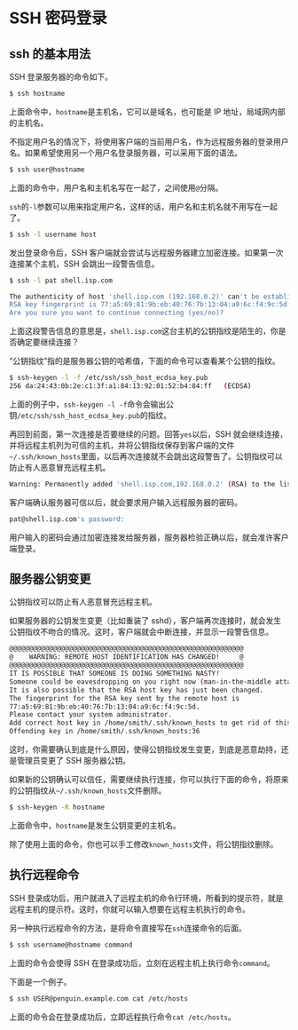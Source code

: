 # SSH 密码登录

## ssh 的基本用法

SSH 登录服务器的命令如下。

```bash
$ ssh hostname
```

上面命令中，`hostname`是主机名，它可以是域名，也可能是 IP 地址，局域网内部的主机名。

不指定用户名的情况下，将使用客户端的当前用户名，作为远程服务器的登录用户名。如果希望使用另一个用户名登录服务器，可以采用下面的语法。

```bash
$ ssh user@hostname
```

上面的命令中，用户名和主机名写在一起了，之间使用`@`分隔。

`ssh`的`-l`参数可以用来指定用户名，这样的话，用户名和主机名就不用写在一起了。

```bash
$ ssh -l username host
```

发出登录命令后，SSH 客户端就会尝试与远程服务器建立加密连接。如果第一次连接某个主机，SSH 会跳出一段警告信息。

```bash
$ ssh -l pat shell.isp.com

The authenticity of host 'shell.isp.com (192.168.0.2)' can't be established.
RSA key fingerprint is 77:a5:69:81:9b:eb:40:76:7b:13:04:a9:6c:f4:9c:5d.
Are you sure you want to continue connecting (yes/no)?
```

上面这段警告信息的意思是，`shell.isp.com`这台主机的公钥指纹是陌生的，你是否确定要继续连接？

“公钥指纹”指的是服务器公钥的哈希值，下面的命令可以查看某个公钥的指纹。

```bash
$ ssh-keygen -l -f /etc/ssh/ssh_host_ecdsa_key.pub
256 da:24:43:0b:2e:c1:3f:a1:84:13:92:01:52:b4:84:ff   (ECDSA)
```

上面的例子中，`ssh-keygen -l -f`命令会输出公钥`/etc/ssh/ssh_host_ecdsa_key.pub`的指纹。

再回到前面，第一次连接是否要继续的问题。回答`yes`以后，SSH 就会继续连接，并将远程主机列为可信的主机，并将公钥指纹保存到客户端的文件`~/.ssh/known_hosts`里面，以后再次连接就不会跳出这段警告了。公钥指纹可以防止有人恶意冒充远程主机。

```bash
Warning: Permanently added 'shell.isp.com,192.168.0.2' (RSA) to the list of known hosts
```

客户端确认服务器可信以后，就会要求用户输入远程服务器的密码。

```bash
pat@shell.isp.com's password:
```

用户输入的密码会通过加密连接发给服务器，服务器检验正确以后，就会准许客户端登录。

## 服务器公钥变更

公钥指纹可以防止有人恶意冒充远程主机。

如果服务器的公钥发生变更（比如重装了 sshd），客户端再次连接时，就会发生公钥指纹不吻合的情况。这时，客户端就会中断连接，并显示一段警告信息。

```bash
@@@@@@@@@@@@@@@@@@@@@@@@@@@@@@@@@@@@@@@@@@@@@@@@@@@@@@@@@@@
@    WARNING: REMOTE HOST IDENTIFICATION HAS CHANGED!     @
@@@@@@@@@@@@@@@@@@@@@@@@@@@@@@@@@@@@@@@@@@@@@@@@@@@@@@@@@@@
IT IS POSSIBLE THAT SOMEONE IS DOING SOMETHING NASTY!
Someone could be eavesdropping on you right now (man-in-the-middle attack)!
It is also possible that the RSA host key has just been changed.
The fingerprint for the RSA key sent by the remote host is
77:a5:69:81:9b:eb:40:76:7b:13:04:a9:6c:f4:9c:5d.
Please contact your system administrator.
Add correct host key in /home/smith/.ssh/known_hosts to get rid of this message.
Offending key in /home/smith/.ssh/known_hosts:36
```

这时，你需要确认到底是什么原因，使得公钥指纹发生变更，到底是恶意劫持，还是管理员变更了 SSH 服务器公钥。

如果新的公钥确认可以信任，需要继续执行连接，你可以执行下面的命令，将原来的公钥指纹从`~/.ssh/known_hosts`文件删除。

```bash
$ ssh-keygen -R hostname
```

上面命令中，`hostname`是发生公钥变更的主机名。

除了使用上面的命令，你也可以手工修改`known_hosts`文件，将公钥指纹删除。

## 执行远程命令

SSH 登录成功后，用户就进入了远程主机的命令行环境，所看到的提示符，就是远程主机的提示符。这时，你就可以输入想要在远程主机执行的命令。

另一种执行远程命令的方法，是将命令直接写在`ssh`连接命令的后面。

```bash
$ ssh username@hostname command
```

上面的命令会使得 SSH 在登录成功后，立刻在远程主机上执行命令`command`。

下面是一个例子。

```bash
$ ssh USER@penguin.example.com cat /etc/hosts
```

上面的命令会在登录成功后，立即远程执行命令`cat /etc/hosts`。

